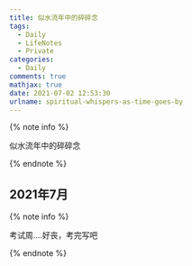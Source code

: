 ```yaml
---
title: 似水流年中的碎碎念
tags:
  - Daily
  - LifeNotes
  - Private
categories:
  - Daily
comments: true
mathjax: true
date: 2021-07-02 12:53:30
urlname: spiritual-whispers-as-time-goes-by
---
```


<meta name="referrer" content="no-referrer" />

{% note info %}

似水流年中的碎碎念

{% endnote %}

<!--more-->

## 2021年7月

{% note info %}

考试周....好丧，考完写吧

{% endnote %}
